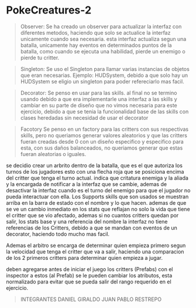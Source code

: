 # PokeCreatures-2
 
>Observer:
Se ha creado un observer para actualizar la interfaz con diferentes metodos, haciendo que solo se actualice la interfaz unicamente cuando sea necesaria.
esta interfaz actualiza segun una batalla, unicamente hay eventos en determinados puntos de la batalla, como cuando se ejecuta una habilidad, pierde un enemigo o pierde tu critter.

>Singleton:
Se uso el Singleton para llamar varias instancias de objetos que eran necesarias. 
  Ejemplo: HUDSystem, debido a que solo hay un HUDSystem se eligio un singleton para poder refereciarlo mas facil.

>Decorator:
Se penso en usar para las skills. al final no se termino usando debido a que era implementarle una interfaz a las skills y cambiar en su parte de diseño que no vimos necesaria para este ejercicio, debido a que se tenia la funcionalidad base de las skills con clases heredadas sin necesidad de usar el decorator

>Facotory
Se penso en un factory para las critters con sus respectivas skills, pero no queriamos generar valores aleatorios y que las critters fueran creadas desde 0 con un diseño especifico y especifico para esta, con sus daños balanceados, no queriamos generar que estas fueran aleatorias o iguales.
          
      
se decidio crear un arbrito dentro de la batalla, que es el que autoriza los turnos de los jugadores esto con una flecha roja que se posiciona encima del critter que tenga el turno actual. indica que critatura enemiga y la aliada y la encargada de notificar a la interfaz que se cambie, ademas de desactivar la interfaz cuando es el turno del enemigo para que el jugador no pueda interactuar con ella.
Los Supports skills que son usados se muestran arriba en la barra de estado con el nombre y lo que hacen. ademas de que se ve un cambio inmediato en los stats que reflajan no solo la vida que tiene el critter que se vio afectado, ademas si no cuantos critters quedan por salir, los stats base y una referencia del nombre
la interfaz no tiene referencias de los Critters, debido a que se mandan con eventos de un decorator, haciendo todo mucho mas facil.


Ademas el arbitro se encarga de determinar quien empieza primero segun la velocidad que tenga el critter que va a salir, haciendo una comparacion de los 2 primeros critters para determinar quien empieza a jugar.

deben agregarse antes de iniciar el juego los critters (Prefabs) con el inspector a estos (al Prefab) se le pueden cambiar los atributos, esta normalizado para evitar que se pueda salir del rango requerido en el ejercicio. 

>INTEGRANTES
DANIEL GIRALDO
JUAN PABLO RESTREPO 
